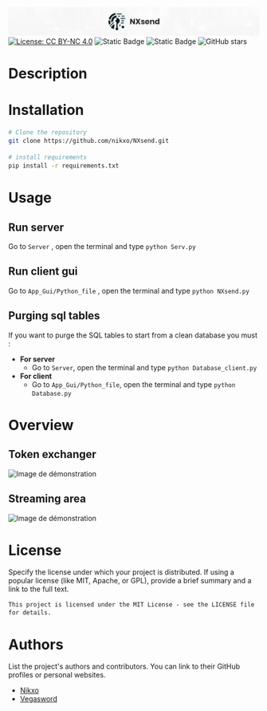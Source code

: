 ![Image de démonstration](https://raw.githubusercontent.com/nikxo/NXsend/main/File/NXsend_ban.jpg)
[![License: CC BY-NC 4.0](https://img.shields.io/badge/License-CC_BY--NC_4.0-lightgrey.svg)](https://creativecommons.org/licenses/by-nc/4.0/)
![Static Badge](https://img.shields.io/badge/Nginx-1.7.11.3-green:badgeContent)
![Static Badge](https://img.shields.io/badge/Docker-17.06.0+-blue:badgeContent)
![GitHub stars](https://img.shields.io/github/stars/nikxo/Xeha)

# Description

# Installation
```bash
# Clone the repository
git clone https://github.com/nikxo/NXsend.git

# install requirements
pip install -r requirements.txt
```
# Usage
## Run server
Go to ``` Server ``` , open the terminal and type ```python Serv.py```

## Run client gui
Go to ``` App_Gui/Python_file ``` , open the terminal and type ```python NXsend.py```

## Purging sql tables
If you want to purge the SQL tables to start from a clean database you must :
- **For server**
   - Go to ``` Server ```, open the terminal and type ```python Database_client.py```
- **For client**
   - Go to ``` App_Gui/Python_file ```, open the terminal and type ```python Database.py```



# Overview

## Token exchanger

![Image de démonstration]()

## Streaming area

![Image de démonstration]()

# License

Specify the license under which your project is distributed. If using a popular license (like MIT, Apache, or GPL), provide a brief summary and a link to the full text.

```text
This project is licensed under the MIT License - see the LICENSE file for details.
```

# Authors

List the project's authors and contributors. You can link to their GitHub profiles or personal websites.

- [Nikxo](https://github.com/nikxo)
- [Vegasword](https://github.com/vegasword)
